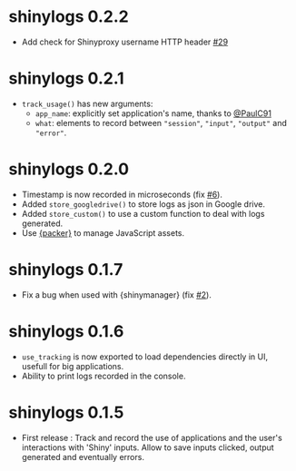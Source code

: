 # shinylogs 0.2.2

*  Add check for Shinyproxy username HTTP header [#29](https://github.com/dreamRs/shinylogs/pull/29) 


# shinylogs 0.2.1

* `track_usage()` has new arguments:
  + `app_name`: explicitly set application's name, thanks to [@PaulC91](https://github.com/PaulC91)
  + `what`: elements to record between `"session"`, `"input"`, `"output"` and `"error"`.


# shinylogs 0.2.0

* Timestamp is now recorded in microseconds (fix [#6](https://github.com/dreamRs/shinylogs/issues/6)).
* Added `store_googledrive()` to store logs as json in Google drive.
* Added `store_custom()` to use a custom function to deal with logs generated.
* Use [{packer}](https://github.com/JohnCoene/packer) to manage JavaScript assets.


# shinylogs 0.1.7

* Fix a bug when used with {shinymanager} (fix [#2](https://github.com/dreamRs/shinylogs/issues/2)).


# shinylogs 0.1.6

* `use_tracking` is now exported to load dependencies directly in UI, usefull for big applications.
* Ability to print logs recorded in the console.


# shinylogs 0.1.5

* First release : Track and record the use of applications and the user's interactions with 'Shiny' inputs. Allow to save inputs clicked, output generated and eventually errors.
